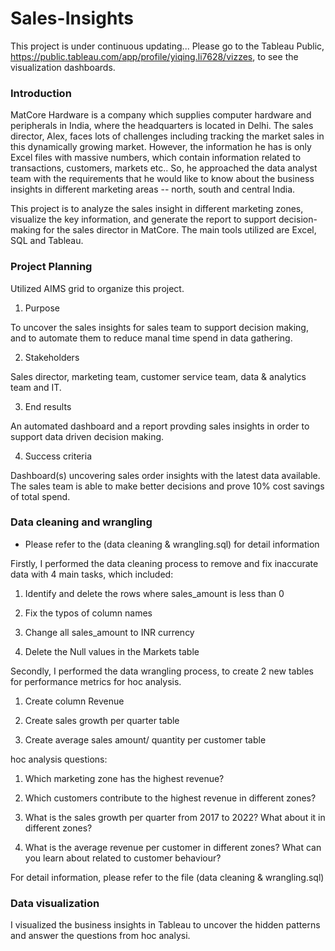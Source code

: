 # Sales-Insights

This project is under continuous updating...
Please go to the Tableau Public, https://public.tableau.com/app/profile/yiqing.li7628/vizzes, to see the visualization dashboards.

### Introduction
MatCore Hardware is a company which supplies computer hardware and peripherals in India, where the headquarters is located in Delhi. The sales director, Alex, faces lots of challenges including tracking the market sales in this dynamically growing market. However, the information he has is only Excel files with massive numbers, which contain information related to transactions, customers, markets etc.. So, he approached the data analyst team with the requirements that he would like to know about the business insights in different marketing areas -- north, south and central India.

This project is to analyze the sales insight in different marketing zones, visualize the key information, and generate the report to support decision-making for the sales director in MatCore. The main tools utilized are Excel, SQL and Tableau.


### Project Planning
Utilized AIMS grid to organize this project.

1. Purpose

To uncover the sales insights for sales team to support decision making, and to automate them to reduce manal time spend in data gathering.

2. Stakeholders

Sales director, marketing team, customer service team, data & analytics team and IT.

3. End results

An automated dashboard and a report provding sales insights in order to support data driven decision making.

4. Success criteria

Dashboard(s) uncovering sales order insights with the latest data available.
The sales team is able to make better decisions and prove 10% cost savings of total spend.


### Data cleaning and wrangling
* Please refer to the (data cleaning & wrangling.sql) for detail information

Firstly, I performed the data cleaning process to remove and fix inaccurate data with 4 main tasks, which included:

1. Identify and delete the rows where sales_amount is less than 0

2. Fix the typos of column names

3. Change all sales_amount to INR currency

4. Delete the Null values in the Markets table

Secondly, I performed the data wrangling process, to create 2 new tables for performance metrics for hoc analysis.

1. Create column Revenue

2. Create sales growth per quarter table

3. Create average sales amount/ quantity per customer table

hoc analysis questions:

1. Which marketing zone has the highest revenue?

2. Which customers contribute to the highest revenue in different zones?

3. What is the sales growth per quarter from 2017 to 2022? What about it in different zones?

4. What is the average revenue per customer in different zones? What can you learn about related to customer behaviour?

For detail information, please refer to the file (data cleaning & wrangling.sql)

### Data visualization
I visualized the business insights in Tableau to uncover the hidden patterns and answer the questions from hoc analysi.
